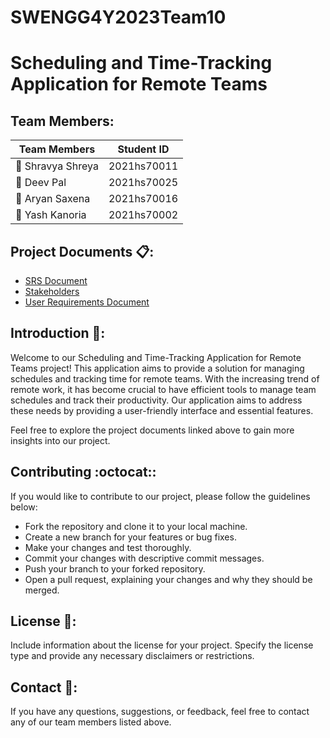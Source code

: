 # SWENGG4Y2023Team10
# Scheduling and Time-Tracking Application for Remote Teams

## Team Members:
| Team Members      | Student ID   |
|-------------------|--------------|
| :woman: Shravya Shreya | 2021hs70011 |
| :man: Deev Pal         | 2021hs70025 |
| :man: Aryan Saxena     | 2021hs70016 |
| :man: Yash Kanoria     | 2021hs70002 |

## Project Documents :clipboard::

- [SRS Document](/Assignment/SRS%20Document.md)
- [Stakeholders](/Assignment/Stakeholders.md)
- [User Requirements Document](/Assignment/User%20Requirements%20Document%20for%20Scheduling%20and%20Time-Tracking%20Application.md)

## Introduction :wave::

Welcome to our Scheduling and Time-Tracking Application for Remote Teams project! This application aims to provide a solution for managing schedules and tracking time for remote teams. With the increasing trend of remote work, it has become crucial to have efficient tools to manage team schedules and track their productivity. Our application aims to address these needs by providing a user-friendly interface and essential features.

Feel free to explore the project documents linked above to gain more insights into our project.

## Contributing   :octocat::

If you would like to contribute to our project, please follow the guidelines below:
- Fork the repository and clone it to your local machine.
- Create a new branch for your features or bug fixes.
- Make your changes and test thoroughly.
- Commit your changes with descriptive commit messages.
- Push your branch to your forked repository.
- Open a pull request, explaining your changes and why they should be merged.

## License   :page_with_curl::
Include information about the license for your project. Specify the license type and provide any necessary disclaimers or restrictions.

## Contact   :email::
If you have any questions, suggestions, or feedback, feel free to contact any of our team members listed above.
